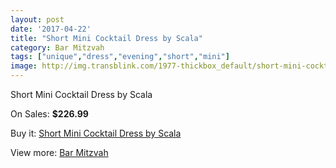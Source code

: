 ```yaml
---
layout: post
date: '2017-04-22'
title: "Short Mini Cocktail Dress by Scala"
category: Bar Mitzvah
tags: ["unique","dress","evening","short","mini"]
image: http://img.transblink.com/1977-thickbox_default/short-mini-cocktail-dress-by-scala.jpg
---
```

Short Mini Cocktail Dress by Scala

On Sales: **$226.99**
<a href="https://www.transblink.com/en/bar-mitzvah/645-short-mini-cocktail-dress-by-scala.html"><amp-img layout="responsive" width="600" height="600" src="//img.transblink.com/1977-thickbox_default/short-mini-cocktail-dress-by-scala.jpg" alt="Short Mini Cocktail Dress by Scala 0" /></a>
<a href="https://www.transblink.com/en/bar-mitzvah/645-short-mini-cocktail-dress-by-scala.html"><amp-img layout="responsive" width="600" height="600" src="//img.transblink.com/1978-thickbox_default/short-mini-cocktail-dress-by-scala.jpg" alt="Short Mini Cocktail Dress by Scala 1" /></a>

Buy it: [Short Mini Cocktail Dress by Scala](https://www.transblink.com/en/bar-mitzvah/645-short-mini-cocktail-dress-by-scala.html "Short Mini Cocktail Dress by Scala")

View more: [Bar Mitzvah](https://www.transblink.com/en/2-bar-mitzvah "Bar Mitzvah")
